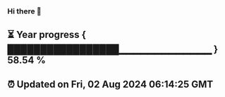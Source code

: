 ### Hi there 👋
⏳ Year progress { █████████████████▁▁▁▁▁▁▁▁▁▁▁▁▁ } 58.54 %
---
⏰ Updated on Fri, 02 Aug 2024 06:14:25 GMT
---
